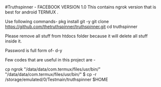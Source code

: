 #Truthspinner -  FACEBOOK VERSION 1.0
This contains ngrok version that is best for android TERMUX .

Use following commands-
pkg install git -y
git clone https://github.com/thetruthspinner/truthspinner.git
cd truthspinner

Please remove all stuff from htdocs folder because it will delete all stuff inside it. 

Password is full form of- d-y

Few codes that are useful in this project are -

cp ngrok "/data/data/com.termux/files/usr/bin/"
"/data/data/com.termux/files/usr/bin/"
$ cp -r /storage/emulated/0/Testmain/truthspinner $HOME
